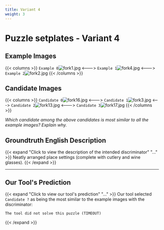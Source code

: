```yaml
---
title: Variant 4
weight: 3
---
```


# Puzzle setplates - Variant 4

## Example Images
{{< columns >}}
`Example 0`![fork1.jpg](/natscene-data/images/fork1.jpg)
<--->
`Example 1`![fork4.jpg](/natscene-data/images/fork4.jpg)
<--->
`Example 2`![fork2.jpg](/natscene-data/images/fork2.jpg)
{{< /columns >}}

## Candidate Images
{{< columns >}}
`Candidate 0`![fork16.jpg](/natscene-data/images/fork16.jpg)
<--->
`Candidate 1`![fork3.jpg](/natscene-data/images/fork3.jpg)
<--->
`Candidate 2`![fork13.jpg](/natscene-data/images/fork13.jpg)
<--->
`Candidate 3`![fork17.jpg](/natscene-data/images/fork17.jpg)
{{< /columns >}}

*Which candidate among the above candidates is most similar to all the example images? Explain why.*

## Groundtruth English Description

{{< expand "Click to view the description of the intended discriminator" "..." >}}
Neatly arranged place settings (complete with cutlery and wine glasses).
{{< /expand >}}

---



## Our Tool's Prediction

{{< expand "Click to view our tool's prediction" "..." >}}
Our tool selected `Candidate ?` as being the most similar to the example images with the discriminator:
```plaintext
The tool did not solve this puzzle (TIMEOUT)
```
{{< /expand >}}
